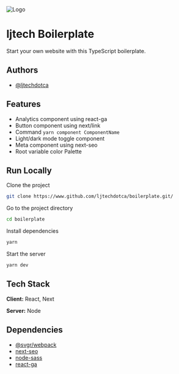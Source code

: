 ![Logo](https://ljtech.ca/logo.png)

# ljtech Boilerplate

Start your own website with this TypeScript boilerplate.

## Authors

- [@ljtechdotca](https://www.github.com/ljtechdotca)

## Features

- Analytics component using react-ga
- Button component using next/link
- Command `yarn component ComponentName`
- Light/dark mode toggle component
- Meta component using next-seo
- Root variable color Palette

## Run Locally

Clone the project

```bash
git clone https://www.github.com/ljtechdotca/boilerplate.git/
```

Go to the project directory

```bash
cd boilerplate
```

Install dependencies

```bash
yarn
```

Start the server

```bash
yarn dev
```

## Tech Stack

**Client:** React, Next

**Server:** Node

## Dependencies

- [@svgr/webpack](https://www.npmjs.com/package/@svgr/webpack)
- [next-seo](https://www.npmjs.com/package/next-seo)
- [node-sass](https://www.npmjs.com/package/node-sass)
- [react-ga](https://www.npmjs.com/package/react-ga)
